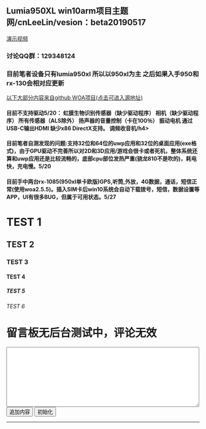 ## Lumia950XL win10arm项目主题网/cnLeeLin/vesion：beta20190517

<a href="https://www.bilibili.com/video/av51168084/">演示视频</a>
<h3>讨论QQ群：129348124</h3>
<h3>目前笔者设备只有lumia950xl 所以以950xl为主 之后如果入手950和rx-130会相对应更新</h3>
<a href="https://github.com/WOA-Project/MSM8994-8992-NT-ARM64-Drivers">以下大部分内容来自github WOA项目(点击可进入源地址)</a>

<h4>目前不支持驱动5/20：
虹膜生物识别传感器（缺少驱动程序）
相机（缺少驱动程序）
所有传感器（ALS除外）
扬声器的音量控制（卡在100％）
振动电机
通过USB-C输出HDMI
缺少x86 DirectX支持。
调频收音机/h4>
    
<h4>目前笔者自测发现的问题:支持32位和64位的uwp应用和32位的桌面应用(exe格式)，由于GPU驱动不完善所以对2D和3D应用/游戏会很卡或者死机，整体系统还算和uwp应用还是比较流畅的，底部cpu部位发热严重(骁龙810不是吹的)，耗电快，充电慢。5/20</h4>
<h4>目前手中两台rx-1085(950xl单卡欧版)GPS,听筒,外放，4G数据，通话，短信正常(使用woa2.5.5)。插入SIM卡后win10系统会自动下载拨号，短信，数据设置等APP，UI有很多BUG，但属于可用状态。5/27</h4>


<h1>TEST 1</h1>
<h2>TEST 2</h2>
<h3>TEST 3</h3>
<h4>TEST 4</h4>
<h5>TEST 5</h5>
<h6>TEST 6</h6>


<!DOCTYPE html>
<html>
    <head>
        <meta charset="UTF-8">
        <title></title>
    </head>
    <body>
        <h1>留言板无后台测试中，评论无效</h1>
        <textarea id="memo" cols="60" rows="10"></textarea>
        <input type="button" value="追加内容" onclick="saveStorage('memo')" />
        <input type="button" value="初始化" onclick="clearStorage('msg')" />
        <hr />
        <p id="msg"></p>
        <script type="text/javascript">

            function saveStorage(id) {
                //获取textarea的value值
                var data = document.getElementById(id).value;
                //获取当前时间戳
                var time = new Date().getTime();
                //将时间戳作为键值，textarea的value值作为键值的内容保存在本地数据库
                localStorage.setItem(time,data);
                //保存成功后提示成功
                console.log("数据已保存");
                //设置loadStorage函数的传参（ID值）
                loadStorage('msg');
            }

            function loadStorage(id) {
                var result = '<table border="1">';
                //遍历本地数据所有内容
                for(var i = 0; i < localStorage.length; i++) {
                    //获取每一条新增的键值
                    var kes = localStorage.key(i);
                    //获取新增键值的内容
                    var value = localStorage.getItem(kes);
                    //获取时间对象
                    var date = new Date();
                    //将时间戳转化为正常时间 Mon Jun 19 1972 11:12:44 GMT+0800 (中国标准时间) 的格式
                    date.setTime(kes);
                    //将转化后的内容变成字符串
                    var datestr = date.toGMTString();
                    //将所有新增内容添加到result变量中
                    result += '<tr><td>' + value + '</td><td>' + datestr + '</td></tr>'
                }
                result += '</table>';
                var target = document.getElementById(id);
                //将所有内容添加到元素中显示
                target.innerHTML = result;

            }

            function clearStorage() {
                //清除本地储存所有内容
                localStorage.clear();  
                console.log("清除完毕");
            }

        </script>
    </body>
</html>


